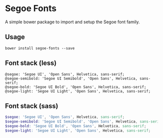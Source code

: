 # Segoe Fonts

A simple bower package to import and setup the Segoe font family.

## Usage

~~~~
bower install segoe-fonts --save
~~~~

## Font stack (less)
```less
@segoe: 'Segoe UI', 'Open Sans', Helvetica, sans-serif;
@segoe-semibold: 'Segoe UI Semibold', 'Open Sans', Helvetica, sans-serif;
@segoe-bold: 'Segoe UI Bold', 'Open Sans', Helvetica, sans-serif;
@segoe-light: 'Segoe UI Light', 'Open Sans', Helvetica, sans-serif; 
```

## Font stack (sass)
```scss
$segoe: 'Segoe UI', 'Open Sans', Helvetica, sans-serif;
$segoe-semibold: 'Segoe UI Semibold', 'Open Sans', Helvetica, sans-serif;
$segoe-bold: 'Segoe UI Bold', 'Open Sans', Helvetica, sans-serif;
$segoe-light: 'Segoe UI Light', 'Open Sans', Helvetica, sans-serif; 
```
